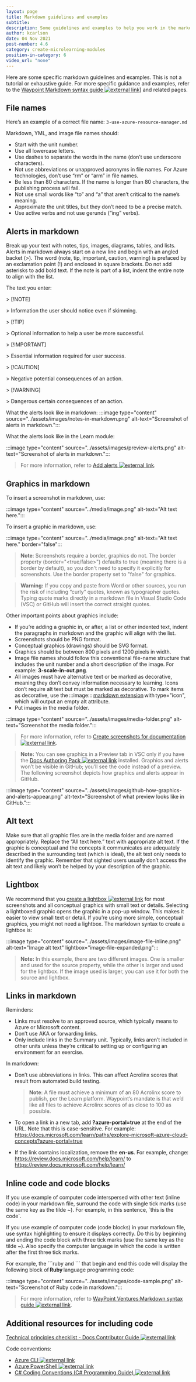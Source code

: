 ```yaml
---
layout: page
title: Markdown guidelines and examples
subtitle:
description: Some guidelines and examples to help you work in the markdown language
author: kcarlson
date: 04 Nov 2021
post-number: 4.6
category: create-microlearning-modules
position-in-category: 6
video_url: "none"
---
```


Here are some specific markdown guidelines and examples. This is not a tutorial or exhaustive guide. For more specific guidance and examples, refer to the <a href="https://waypointventures.github.io/docs/add-content/syntax.html" target="_blank">Waypoint Markdown syntax guide ![external link](../assets/images/extlink.png)</a>] and related pages.

## File names

Here’s an example of a correct file name: `3-use-azure-resource-manager.md`

Markdown, YML, and image file names should:

- Start with the unit number.
- Use all lowercase letters.
- Use dashes to separate the words in the name (don’t use underscore characters).
- Not use abbreviations or unapproved acronyms in file names. For Azure technologies, don’t use “rm” or “arm” in file names.
- Be less than 80 characters. If the name is longer than 80 characters, the publishing process will fail.
- Not use small words like “to” and “a” that aren’t critical to the name’s meaning.
- Approximate the unit titles, but they don’t need to be a precise match.
- Use active verbs and not use gerunds (“ing” verbs).

## Alerts in markdown

Break up your text with notes, tips, images, diagrams, tables, and lists. Alerts in markdown always start on a new line and begin with an angled backet (>). The word (note, tip, important, caution, warning) is prefaced by an exclamation point (!) and enclosed in square brackets. Do not add asterisks to add bold text. If the note is part of a list, indent the entire note to align with the list.

The text you enter:

\> [!NOTE] 

\> Information the user should notice even if skimming.

\> [!TIP] 

\> Optional information to help a user be more successful.

\> [!IMPORTANT] 

\> Essential information required for user success.

\> [!CAUTION] 

\> Negative potential consequences of an action.

\> [!WARNING] 

\> Dangerous certain consequences of an action.

What the alerts look like in markdown:
:::image type="content" source="../assets/images/notes-in-markdown.png" alt-text="Screenshot of alerts in markdown.":::

What the alerts look like in the Learn module:

:::image type="content" source="../assets/images/preview-alerts.png" alt-text="Screenshot of alerts in markdown.":::

> For more information, refer to <a href="https://review.docs.microsoft.com/help/learn/unit-add-alerts?branch=main" target="_blank">Add alerts ![external link](../assets/images/extlink.png)</a>.

## Graphics in markdown

To insert a screenshot in markdown, use:

\:::image type="content" source="../media/image.png" alt-text="Alt text here.":::

To insert a graphic in markdown, use:

\:::image type="content" source="../media/image.png" alt-text="Alt text here." border="false":::

>**Note**: Screenshots require a border, graphics do not. The border property (border="\<true/false\>") defaults to true (meaning there is a border by default), so you don't need to specify it explicitly for screenshots. Use the border property set to "false" for graphics. 

>**Warning:** If you copy and paste from Word or other sources, you run the risk of including “curly” quotes, known as typographer quotes. Typing quote marks directly in a markdown file in Visual Studio Code (VSC) or GitHub will insert the correct straight quotes. 

Other important points about graphics include:

- If you’re adding a graphic in, or after, a list or other indented text, indent the paragraphs in markdown and the graphic will align with the list. 
- Screenshots should be PNG format. 
- Conceptual graphics (drawings) should be SVG format.
- Graphics should be between 800 pixels and 1200 pixels in width.
- Image file names should follow this conventional file-name structure that includes the unit number and a short description of the image. For example: **3-scale-in-out.png**.
- All images must have alternative text or be marked as decorative, meaning they don’t convey information necessary to learning. Icons don’t require alt text but must be marked as decorative. To mark items as decorative, use the :::image::: [markdown extension](https://review.docs.microsoft.com/help/contribute/markdown-reference#images) with type="icon", which will output an empty alt attribute. 
- Put images in the media folder.

:::image type="content" source="../assets/images/media-folder.png" alt-text="Screenshot the media folder.":::

> For more information, refer to <a href="https://review.docs.microsoft.com/help/contribute/contribute-how-to-create-screenshot?toc=/help/learn/toc.json&bc=/help/learn/breadcrumb/toc.json&branch=main" target="_blank">Create screenshots for documentation ![external link](../assets/images/extlink.png)</a>.

>**Note:** You can see graphics in a Preview tab in VSC only if you have the <a href="https://review.docs.microsoft.com/learn-docs/docs/install-authoring-tools" target="_blank">Docs Authoring Pack ![external link](../assets/images/extlink.png)</a> installed. Graphics and alerts won’t be visible in GitHub; you’ll see the code instead of a preview. The following screenshot depicts how graphics and alerts appear in GitHub.

:::image type="content" source="../assets/images/github-how-graphics-and-alerts-appear.png" alt-text="Screenshot of what preview looks like in GitHub.":::

## Alt text

Make sure that all graphic files are in the media folder and are named appropriately. Replace the “All text here.” text with appropriate alt text. If the graphic is conceptual and the concepts it communicates are adequately described in the surrounding text (which is ideal), the alt text only needs to identify the graphic. Remember that sighted users usually don’t access the alt text and likely won’t be helped by your description of the graphic.

## Lightbox

We recommend that you <a href="https://review.docs.microsoft.com/help/contribute/contribute-how-to-use-lightboxes" target="_blank">create a lightbox ![external link](../assets/images/extlink.png)</a> for most screenshots and all conceptual graphics with small text or details. Selecting a lightboxed graphic opens the graphic in a pop-up window. This makes it easier to view small text or detail. If you’re using more simple, conceptual graphics, you might not need a lightbox. The markdown syntax to create a lightbox is:

\:::image type="content" source="../assets/images/image-file-inline.png" alt-text="Image alt text" lightbox="image-file-expanded.png":::

>**Note:** In this example, there are two different images. One is smaller and used for the source property, while the other is larger and used for the lightbox. If the image used is larger, you can use it for both the source and lightbox.

## Links in markdown

Reminders:

- Links must resolve to an approved source, which typically means to Azure or Microsoft content.
- Don’t use AKA or forwarding links.
- Only include links in the Summary unit. Typically, links aren’t included in other units unless they’re critical to setting up or configuring an environment for an exercise.

In markdown:

- Don’t use abbreviations in links. This can affect Acrolinx scores that result from automated build testing.

    >**Note**: A file must achieve a minimum of an 80 Acrolinx score to publish, per the Learn platform. Waypoint’s mandate is that we’d like all files to achieve Acrolinx scores of as close to 100 as possible.

- To open a link in a new tab, add **?azure-portal=true** at the end of the URL. Note that this is case-sensitive. For example: https://docs.microsoft.com/learn/paths/explore-microsoft-azure-cloud-concepts?azure-portal=true 
- If the link contains localization, remove the **en-us**. For example, change: https://review.docs.microsoft.com/help/learn/ to https://review.docs.microsoft.com/help/learn/ 

## Inline code and code blocks

If you use example of computer code interspersed with other text (inline code) in your markdown file, surround the code with single tick marks (use the same key as the tilde ~). For example, in this sentence, \`this is the code`.

If you use example of computer code (code blocks) in your markdown file, use syntax highlighting to ensure it displays correctly. Do this by beginning and ending the code block with three tick marks (use the same key as the tilde ~). Also specify the computer language in which the code is written after the first three tick marks.

For example, the \```ruby and \``` that begin and end this code will display the following block of **Ruby** language programming code:  

:::image type="content" source="../assets/images/code-sample.png" alt-text="Screenshot of Ruby code in markdown.":::

> For more information, refer to <a href="https://waypointventures.github.io/docs/add-content/syntax.html#markdown-code-blocks" target="_blank">WayPoint Ventures:Markdown syntax guide ![external link](../assets/images/extlink.png)</a>. 

## Additional resources for including code

<a href="https://review.docs.microsoft.com/help/contribute/technical-principles-checklist?branch=main" target="_blank">Technical principles checklist - Docs Contributor Guide ![external link](../assets/images/extlink.png)</a> 

Code conventions:

- <a href="https://review.docs.microsoft.com/help/contribute/conventions-azure-cli" target="_blank">Azure CLI ![external link](../assets/images/extlink.png)</a> 
- <a href="https://review.docs.microsoft.com/help/contribute/conventions-azure-ps" target="_blank">Azure PowerShell ![external link](../assets/images/extlink.png)</a> 
- <a href="https://review.docs.microsoft.com/dotnet/csharp/programming-guide/inside-a-program/coding-conventions" target="_blank">C# Coding Conventions (C# Programming Guide) ![external link](../assets/images/extlink.png)</a>
